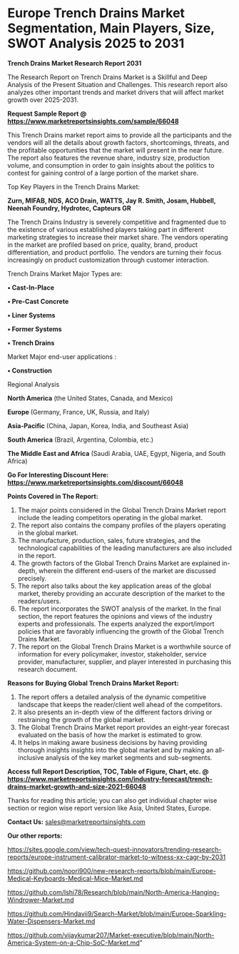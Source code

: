 # Europe Trench Drains Market Segmentation, Main Players, Size, SWOT Analysis 2025 to 2031

<strong>Trench Drains Market Research Report 2031</strong>

The Research Report on Trench Drains Market is a Skillful and Deep Analysis of the Present Situation and Challenges. This research report also analyzes other important trends and market drivers that will affect market growth over 2025-2031.

<strong>Request Sample Report @ <a href=https://www.marketreportsinsights.com/sample/66048>https://www.marketreportsinsights.com/sample/66048</a></strong>

This Trench Drains market report aims to provide all the participants and the vendors will all the details about growth factors, shortcomings, threats, and the profitable opportunities that the market will present in the near future. The report also features the revenue share, industry size, production volume, and consumption in order to gain insights about the politics to contest for gaining control of a large portion of the market share.

Top Key Players in the Trench Drains Market:

<strong>Zurn, MIFAB, NDS, ACO Drain, WATTS, Jay R. Smith, Josam, Hubbell, Neenah Foundry, Hydrotec, Capteurs GR</strong>

The Trench Drains Industry is severely competitive and fragmented due to the existence of various established players taking part in different marketing strategies to increase their market share. The vendors operating in the market are profiled based on price, quality, brand, product differentiation, and product portfolio. The vendors are turning their focus increasingly on product customization through customer interaction.

Trench Drains Market Major Types are:

<strong>• Cast-In-Place

• Pre-Cast Concrete

• Liner Systems

• Former Systems

• Trench Drains</strong>

Market Major end-user applications :

<strong>• Construction</strong>

Regional Analysis

</u><strong><b>North America</b></strong> (the United States, Canada, and Mexico)

<strong><b>Europe </b></strong>(Germany, France, UK, Russia, and Italy)

<strong><b>Asia-Pacific</b></strong> (China, Japan, Korea, India, and Southeast Asia)

<strong><b>South America</b></strong> (Brazil, Argentina, Colombia, etc.)

<strong><b>The Middle East and Africa</b></strong> (Saudi Arabia, UAE, Egypt, Nigeria, and South Africa)

<strong>Go For Interesting Discount Here: <a href=https://www.marketreportsinsights.com/discount/66048>https://www.marketreportsinsights.com/discount/66048</a></strong>

<strong>Points Covered in The Report:</strong>
<ol>
  <li>The major points considered in the Global Trench Drains Market report include the leading competitors operating in the global market.</li>
  <li>The report also contains the company profiles of the players operating in the global market.</li>
  <li>The manufacture, production, sales, future strategies, and the technological capabilities of the leading manufacturers are also included in the report.</li>
  <li>The growth factors of the Global Trench Drains Market are explained in-depth, wherein the different end-users of the market are discussed precisely.</li>
  <li>The report also talks about the key application areas of the global market, thereby providing an accurate description of the market to the readers/users.</li>
  <li>The report incorporates the SWOT analysis of the market. In the final section, the report features the opinions and views of the industry experts and professionals. The experts analyzed the export/import policies that are favorably influencing the growth of the Global Trench Drains Market.</li>
  <li>The report on the Global Trench Drains Market is a worthwhile source of information for every policymaker, investor, stakeholder, service provider, manufacturer, supplier, and player interested in purchasing this research document.</li>
</ol>
<strong>Reasons for Buying Global Trench Drains Market Report:</strong>

<ol>
  <li>The report offers a detailed analysis of the dynamic competitive landscape that keeps the reader/client well ahead of the competitors.</li>
  <li>It also presents an in-depth view of the different factors driving or restraining the growth of the global market.</li>
  <li>The Global Trench Drains Market report provides an eight-year forecast evaluated on the basis of how the market is estimated to grow.</li>
  <li>It helps in making aware business decisions by having providing thorough insights insights into the global market and by making an all-inclusive analysis of the key market segments and sub-segments.</li>
</ol>
<strong>Access full Report Description, TOC, Table of Figure, Chart, etc. @ <a href=https://www.marketreportsinsights.com/industry-forecast/trench-drains-market-growth-and-size-2021-66048>https://www.marketreportsinsights.com/industry-forecast/trench-drains-market-growth-and-size-2021-66048</a></strong>


Thanks for reading this article; you can also get individual chapter wise section or region wise report version like Asia, United States, Europe.

<strong>Contact Us:</strong>
sales@marketreportsinsights.com

<strong>Our other reports:</strong>

<a href=https://sites.google.com/view/tech-quest-innovators/trending-research-reports/europe-instrument-calibrator-market-to-witness-xx-cagr-by-2031>https://sites.google.com/view/tech-quest-innovators/trending-research-reports/europe-instrument-calibrator-market-to-witness-xx-cagr-by-2031</a>

<a href=https://github.com/noori900/new-research-reports/blob/main/Europe-Medical-Keyboards-Medical-Mice-Market.md>https://github.com/noori900/new-research-reports/blob/main/Europe-Medical-Keyboards-Medical-Mice-Market.md</a>

<a href=https://github.com/Ishi78/Research/blob/main/North-America-Hanging-Windrower-Market.md>https://github.com/Ishi78/Research/blob/main/North-America-Hanging-Windrower-Market.md</a>

<a href=https://github.com/Hindavii9/Search-Market/blob/main/Europe-Sparkling-Water-Dispensers-Market.md>https://github.com/Hindavii9/Search-Market/blob/main/Europe-Sparkling-Water-Dispensers-Market.md</a>

<a href=https://github.com/vijaykumar207/Market-executive/blob/main/North-America-System-on-a-Chip-SoC-Market.md>https://github.com/vijaykumar207/Market-executive/blob/main/North-America-System-on-a-Chip-SoC-Market.md</a>"

